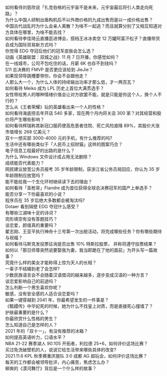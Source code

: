 如何看待刘慈欣说「扎克伯格的元宇宙不是未来，元宇宙最后将引人类走向死路」？  
为什么中国人研制出盾构机后不以外商价格的九成出售而是以一成价格出售？  
中国古代战乱时为什么会亲人离散？为啥不一起逃？而且就算分别了又相互知道对方具体在哪里，为啥不能去找？  
如何看待李佳琦云直播逛进博会，搭档王冰冰卖空 12 万罐阿富汗松子？直播带货会成为国际贸易新方式吗？  
你觉得 EDG 夺冠后他们的冠军皮肤会怎么选？  
动画《英雄联盟：双城之战》11 月 7 日开播，你感觉如何？  
在一线城市，公司不包吃住的话，月薪 6K 也存不到钱吗？  
S11 总决赛的 FMVP 是否更应该给到 JieJie？  
如果现领导跳槽要带你，你会不会跟他走？  
人那么大一个，为什么人体的持续输出功率才那么低，才一两百瓦？  
如何看待 Meiko 成为 LPL 历史上首位大满贯选手？  
女性带给男人的哪种情绪价值会让对方欲罢不能，就是只能是你这个人，换个人不行的？  
怎么从《王者荣耀》玩的英雄看出来一个人的性格？  
如何看待海底捞去年开店 540 多家，现在两个月内将关店 300 家？对其经营和股价将产生哪些影响？  
如何看待辉瑞称其新冠口服药使高危患者住院、死亡风险直降 89%，其股价大涨市值增长 268 亿美元？  
双十一想买部 3000-4000 元的手机，有什么推荐的吗?  
生活中还有哪些类似于「人民币上招财猫」这样的图案巧合？  
电子信息工程最好的出路的是什么？  
为什么 Windows 文件设计成占用无法删除？  
成绩能否代表能力？  
网民建议放宽公务员报考 35 岁年龄限制，获浙江省公务员局回应，你认为 35 岁年龄限制应放宽吗？  
能不能给我一个生化环材继续读下去的理由？  
如何看待「圣枪哥」Flandre 成为首位获得全球总决赛冠军的国产上单选手？  
能否分享一下你最喜欢的小说？  
程序员在 35 岁后绝大多数都会被淘汰吗?  
Dotaer 看到隔壁 EDG 夺冠什么感受？  
有哪些江湖味十足的诗词？  
完形填空有没有答题技巧？  
谈恋爱，颜值真的重要吗？  
翟志刚、王亚平执行神舟十三号第一次出舱活动，将完成哪些任务？你有哪些期待与祝福？  
如何看待马斯克发投票征询是否出售 10% 特斯拉股票， 并称将遵守投票结果？  
如何以「那日师尊突然说要娶我为妻，我当即跪在了他的面前」为开头写一篇故事？  
究竟什么样的美女才能称得上惊为天人的长相？  
一辈子不结婚到老了会怎样?  
少数民族语言会不会随着汉语借词的越来越多，逐步变成汉语的一种方言？  
谈恋爱影响自己的前途吗？  
怎么判断一个男生喜欢你呢？  
敏感，没有安全感的人适合谈恋爱吗？  
如果一键穿越到 2041 年，你最希望发生的一件事是？  
《甄嬛传》中华妃死的时候，她为什么不找皇上对质，而是直接死心撞墙了？  
护肤最重要的是什么？  
你最欣赏什么性格的男生？  
怎么知道自己是怎样的人？  
2021 年的「双十一」，有没有推荐的冰箱？  
如何提高英语听力，口语水平？  
NBA 21-22 赛季湖人 90:105 开拓者，利拉德 25+6，如何评价这场比赛？  
买过免洗破壁机的人，说说它给生活带来哪些具体的改变?  
2021.11.6 KPL 秋季赛重庆狼队 3:0 成都 AG 超玩会，如何评价这场比赛？  
每天的工作都会被领导批评，内心痛苦，焦虑怎么办？  
柳爽的《漠河舞厅》背后是一个什么样的故事？  
